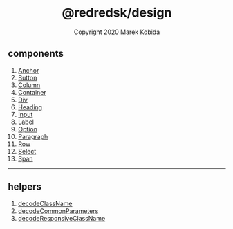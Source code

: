 <h1 align="center">@redredsk/design</h1>
<p align="center">Copyright 2020 Marek Kobida</p>

## components 

1. [Anchor](private/components/Anchor.tsx)
1. [Button](private/components/Button.tsx)
1. [Column](private/components/Column.tsx)
1. [Container](private/components/Container.tsx)
1. [Div](private/components/Div.tsx)
1. [Heading](private/components/Heading.tsx)
1. [Input](private/components/Input.tsx)
1. [Label](private/components/Label.tsx)
1. [Option](private/components/Option.tsx)
1. [Paragraph](private/components/Paragraph.tsx)
1. [Row](private/components/Row.tsx)
1. [Select](private/components/Select.tsx)
1. [Span](private/components/Span.tsx)

---

## helpers

1. [decodeClassName](private/helpers/decodeClassName.ts)
1. [decodeCommonParameters](private/helpers/decodeCommonParameters.ts)
1. [decodeResponsiveClassName](private/helpers/decodeResponsiveClassName.ts)
